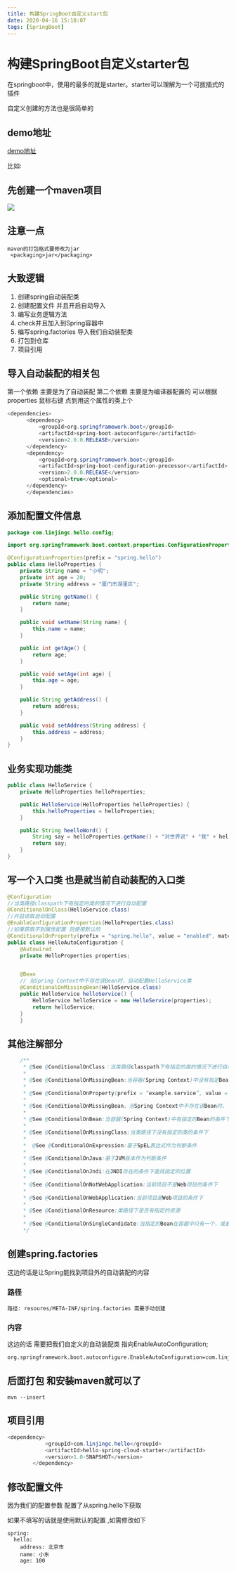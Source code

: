 ```yaml
---
title: 构建SpringBoot自定义start包
date: 2020-04-16 15:10:07
tags: [SpringBoot]
---
```


# 构建SpringBoot自定义starter包

在springboot中，使用的最多的就是starter。starter可以理解为一个可拔插式的插件

自定义创建的方法也是很简单的

## demo地址

[demo地址](https://github.com/AsummerCat/Hello-Spring-Cloud-Starter)

比如:

## 先创建一个maven项目 

![](/img/2020-04-16/创建maven.png)

<!--more-->

## 注意一点

```
maven的打包格式要修改为jar
 <packaging>jar</packaging>
```

## 大致逻辑

1. 创建spring自动装配类
2. 创建配置文件 并且开启自动导入
3. 编写业务逻辑方法
4. check并且加入到Spring容器中
5. 编写spring.factories 导入我们自动装配类
6. 打包到仓库
7. 项目引用

## 导入自动装配的相关包

第一个依赖 主要是为了自动装配
第二个依赖 主要是为编译器配置的 可以根据properties 鼠标右键 点到用这个属性的类上个

```java
<dependencies>
      <dependency>
          <groupId>org.springframework.boot</groupId>
          <artifactId>spring-boot-autoconfigure</artifactId>
          <version>2.0.0.RELEASE</version>
      </dependency>
      <dependency>
          <groupId>org.springframework.boot</groupId>
          <artifactId>spring-boot-configuration-processor</artifactId>
          <version>2.0.0.RELEASE</version>
          <optional>true</optional>
      </dependency>
      </dependencies>
```

## 添加配置文件信息

```java
package com.linjingc.hello.config;

import org.springframework.boot.context.properties.ConfigurationProperties;

@ConfigurationProperties(prefix = "spring.hello")
public class HelloProperties {
	private String name = "小明";
	private int age = 20;
	private String address = "厦门市湖里区";

	public String getName() {
		return name;
	}

	public void setName(String name) {
		this.name = name;
	}

	public int getAge() {
		return age;
	}

	public void setAge(int age) {
		this.age = age;
	}

	public String getAddress() {
		return address;
	}

	public void setAddress(String address) {
		this.address = address;
	}
}

```



## 业务实现功能类

```java
public class HelloService {
	private HelloProperties helloProperties;

	public HelloService(HelloProperties helloProperties) {
		this.helloProperties = helloProperties;
	}

	public String heelloWord() {
		String say = helloProperties.getName() + "对世界说" + "我" + helloProperties.getAge() + "岁了" + ",来自" + helloProperties.getAddress();
		return say;
	}
}

```

## 写一个入口类 也是就当前自动装配的入口类

```java
@Configuration
//当类路径classpath下有指定的类的情况下进行自动配置
@ConditionalOnClass(HelloService.class)
//开启读取自动配置
@EnableConfigurationProperties(HelloProperties.class)
//如果获取不到属性配置 则使用默认的
@ConditionalOnProperty(prefix = "spring.hello", value = "enabled", matchIfMissing = true)
public class HelloAutoConfiguration {
	@Autowired
	private HelloProperties properties;


	@Bean
	// 当Spring Context中不存在该Bean时，自动配置HelloService类
	@ConditionalOnMissingBean(HelloService.class)
	public HelloService helloService() {
		HelloService helloService = new HelloService(properties);
		return helloService;
	}
	}
```

## 其他注解部分

```java
	/**
	 * @See @ConditionalOnClass：当类路径classpath下有指定的类的情况下进行自动配置
	 *
	 * @See @ConditionalOnMissingBean:当容器(Spring Context)中没有指定Bean的情况下进行自动配置
	 *
	 * @See @ConditionalOnProperty(prefix = “example.service”, value = “enabled”, matchIfMissing = true)，当配置文件中example.service.enabled=true时进行自动配置，如果没有设置此值就默认使用matchIfMissing对应的值
	 *
	 * @See @ConditionalOnMissingBean，当Spring Context中不存在该Bean时。
	 *
	 * @See @ConditionalOnBean:当容器(Spring Context)中有指定的Bean的条件下
	 *
	 * @See @ConditionalOnMissingClass:当类路径下没有指定的类的条件下
	 *
	 *  @See @ConditionalOnExpression:基于SpEL表达式作为判断条件
	 *
	 * @See @ConditionalOnJava:基于JVM版本作为判断条件
	 *
	 * @See @ConditionalOnJndi:在JNDI存在的条件下查找指定的位置
	 *
	 * @See @ConditionalOnNotWebApplication:当前项目不是Web项目的条件下
	 *
	 * @See @ConditionalOnWebApplication:当前项目是Web项目的条件下
	 *
	 * @See @ConditionalOnResource:类路径下是否有指定的资源
	 *
	 * @See @ConditionalOnSingleCandidate:当指定的Bean在容器中只有一个，或者在有多个Bean的情况下，用来指定首选的Bean
	 */

```

## 创建spring.factories

这边的话是让Spring能找到项目外的自动装配的内容

### 路径

```
路径: resoures/META-INF/spring.factories 需要手动创建
```

### 内容

这边的话 需要把我们自定义的自动装配类 指向EnableAutoConfiguration;

```
org.springframework.boot.autoconfigure.EnableAutoConfiguration=com.linjingc.hello.HelloAutoConfiguration
```

## 后面打包 和安装maven就可以了

```
mvn --insert
```

## 项目引用

```java
<dependency>
            <groupId>com.linjingc.hello</groupId>
            <artifactId>hello-spring-cloud-starter</artifactId>
            <version>1.0-SNAPSHOT</version>
        </dependency>

```

## 修改配置文件

因为我们的配置参数 配置了从spring.hello下获取

如果不填写的话就是使用默认的配置 ,如需修改如下

```
spring:
  hello:
    address: 北京市
    name: 小东
    age: 100
```

